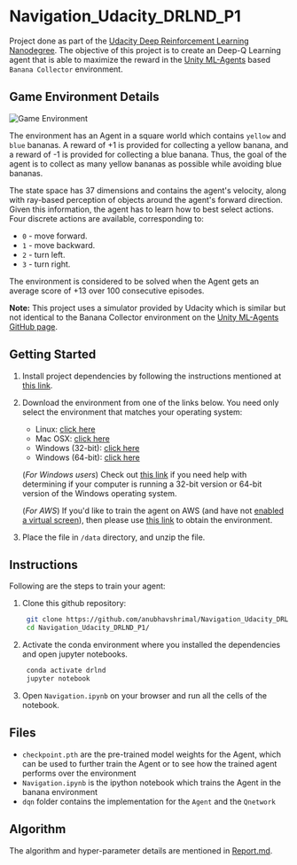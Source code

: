 # Navigation_Udacity_DRLND_P1

Project done as part of the [Udacity Deep Reinforcement Learning Nanodegree](https://www.udacity.com/course/deep-reinforcement-learning-nanodegree--nd893). The objective of this project is to create an Deep-Q Learning agent that is able to maximize the reward in the [Unity ML-Agents](https://github.com/Unity-Technologies/ml-agents) based `Banana Collector` environment.

## Game Environment Details

![Game Environment](https://video.udacity-data.com/topher/2018/June/5b1ab4b0_banana/banana.gif)

The environment has an Agent in a square world which contains `yellow` and `blue` bananas. A reward of +1 is provided for collecting a yellow banana, and a reward of -1 is provided for collecting a blue banana. Thus, the goal of the agent is to collect as many yellow bananas as possible while avoiding blue bananas.

The state space has 37 dimensions and contains the agent's velocity, along with ray-based perception of objects around the agent's forward direction. Given this information, the agent has to learn how to best select actions. Four discrete actions are available, corresponding to:

* `0` - move forward.
* `1` - move backward.
* `2` - turn left.
* `3` - turn right.

The environment is considered to be solved when the Agent gets an average score of +13 over 100 consecutive episodes.

**Note:** This project uses a simulator provided by Udacity which is similar but not identical to the Banana Collector environment on the [Unity ML-Agents GitHub page](https://github.com/Unity-Technologies/ml-agents/blob/master/docs/Learning-Environment-Examples.md#banana-collector).

## Getting Started

1. Install project dependencies by following the instructions mentioned at [this link](https://github.com/udacity/deep-reinforcement-learning/#dependencies).

2. Download the environment from one of the links below.  You need only select the environment that matches your operating system:
    - Linux: [click here](https://s3-us-west-1.amazonaws.com/udacity-drlnd/P1/Banana/Banana_Linux.zip)
    - Mac OSX: [click here](https://s3-us-west-1.amazonaws.com/udacity-drlnd/P1/Banana/Banana.app.zip)
    - Windows (32-bit): [click here](https://s3-us-west-1.amazonaws.com/udacity-drlnd/P1/Banana/Banana_Windows_x86.zip)
    - Windows (64-bit): [click here](https://s3-us-west-1.amazonaws.com/udacity-drlnd/P1/Banana/Banana_Windows_x86_64.zip)

    (_For Windows users_) Check out [this link](https://support.microsoft.com/en-us/help/827218/how-to-determine-whether-a-computer-is-running-a-32-bit-version-or-64) if you need help with determining if your computer is running a 32-bit version or 64-bit version of the Windows operating system.

    (_For AWS_) If you'd like to train the agent on AWS (and have not [enabled a virtual screen](https://github.com/Unity-Technologies/ml-agents/blob/master/docs/Training-on-Amazon-Web-Service.md)), then please use [this link](https://s3-us-west-1.amazonaws.com/udacity-drlnd/P1/Banana/Banana_Linux_NoVis.zip) to obtain the environment.

3. Place the file in `/data` directory, and unzip the file.

## Instructions

Following are the steps to train your agent:

1. Clone this github repository:
   ```bash
    git clone https://github.com/anubhavshrimal/Navigation_Udacity_DRLND_P1.git
    cd Navigation_Udacity_DRLND_P1/
   ```
2. Activate the conda environment where you installed the dependencies and open jupyter notebooks. 
   ```bash
    conda activate drlnd
    jupyter notebook
   ```
3. Open `Navigation.ipynb` on your browser and run all the cells of the notebook.

## Files

* `checkpoint.pth` are the pre-trained model weights for the Agent, which can be used to further train the Agent or to see how the trained agent performs over the environment
* `Navigation.ipynb` is the ipython notebook which trains the Agent in the banana environment
* `dqn` folder contains the implementation for the `Agent` and the `Qnetwork`

## Algorithm

The algorithm and hyper-parameter details are mentioned in [Report.md](./Report.md).